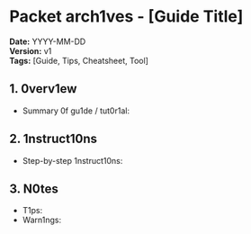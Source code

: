 # Packet arch1ves - [Guide Title]

**Date:** YYYY-MM-DD  
**Version:** v1  
**Tags:** [Guide, Tips, Cheatsheet, Tool]

## 1. 0verv1ew
- Summary 0f gu1de / tut0r1al:

## 2. 1nstruct10ns
- Step-by-step 1nstruct10ns:

## 3. N0tes
- T1ps:
- Warn1ngs:

